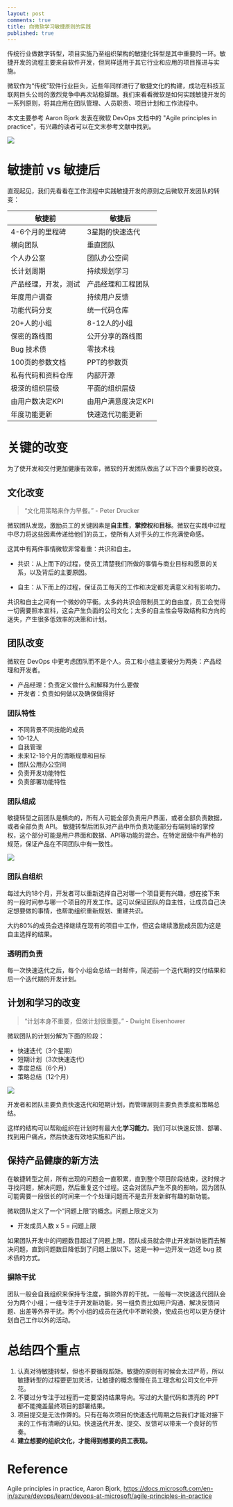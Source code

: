 ```yaml
---
layout: post
comments: true
title: 向微软学习敏捷原则的实践
published: true
---
```


传统行业做数字转型，项目实施乃至组织架构的敏捷化转型是其中重要的一环。敏捷开发的流程主要来自软件开发，但同样适用于其它行业和应用的项目推进与实施。

微软作为“传统”软件行业巨头，近些年同样进行了敏捷文化的构建，成功在科技互联网巨头公司的激烈竞争中再次站稳脚跟。我们来看看微软是如何实践敏捷开发的一系列原则，将其应用在团队管理、人员职责、项目计划和工作流程中。

本文主要参考 Aaron Bjork 发表在微软 DevOps 文档中的 "Agile principles in practice"，有兴趣的读者可以在文末参考文献中找到。

![](/images/202010/1.jpg)

# 敏捷前 vs 敏捷后

直观起见，我们先看看在工作流程中实践敏捷开发的原则之后微软开发团队的转变：

| 敏捷前  | 敏捷后 |
| ------------- | ------------- |
| 4-6个月的里程碑  | 3星期的快速迭代  |
| 横向团队  | 垂直团队  |
| 个人办公室  | 团队办公空间  |
| 长计划周期  | 持续规划学习  |
| 产品经理，开发，测试  | 产品经理和工程团队  |
| 年度用户调查  | 持续用户反馈  |
| 功能代码分支  | 统一代码仓库  |
| 20+人的小组  | 8-12人的小组  |
| 保密的路线图  | 公开分享的路线图  |
| Bug 技术债  | 零技术栈   |
| 100页的参数文档  | PPT的参数页  |
| 私有代码和资料仓库  | 内部开源  |
| 极深的组织层级  | 平面的组织层级  |
| 由用户数决定KPI  | 由用户满意度决定KPI  |
| 年度功能更新  | 快速迭代功能更新  |

# 关键的改变

为了使开发和交付更加健康有效率，微软的开发团队做出了以下四个重要的改变。

## 文化改变

> “文化用策略来作为早餐。” - Peter Drucker

微软团队发现，激励员工的关键因素是**自主性**，**掌控权**和**目标**。微软在实践中过程中尽力将这些因素传递给他们的员工，使所有人对手头的工作充满使命感。

这其中有两件事情微软非常看重：共识和自主。

* 共识：从上而下的过程，使员工清楚我们所做的事情与商业目标和愿景的关系，以及背后的主要原因。

* 自主：从下而上的过程，保证员工每天的工作和决定都充满意义和有影响力。

共识和自主之间有一个微妙的平衡。太多的共识会限制员工的自由度，员工会觉得一切需要照本宣科，这会产生负面的公司文化；太多的自主性会导致结构和方向的迷失，产生很多低效率的决策和计划。

## 团队改变

微软在 DevOps 中更考虑团队而不是个人。员工和小组主要被分为两类：产品经理和开发者。

* 产品经理：负责定义做什么和解释为什么要做
* 开发者：负责如何做以及确保做得好

### 团队特性

* 不同背景不同技能的成员
* 10-12人
* 自我管理
* 未来12-18个月的清晰规章和目标
* 团队公用办公空间
* 负责开发功能特性
* 负责部署功能特性

### 团队组成

敏捷转型之前团队是横向的，所有人可能全部负责用户界面，或者全部负责数据，或者全部负责 API。 敏捷转型后团队对产品中所负责功能部分有端到端的掌控权，这个部分可能是用户界面和数据、API等功能的混合。在特定层级中有严格的规范，保证产品在不同团队中有一致性。

![](/images/202010/1.png)

### 团队自组织

每过大约18个月，开发者可以重新选择自己对哪一个项目更有兴趣，想在接下来的一段时间参与哪一个项目的开发工作。这可以保证团队的自主性，让成员自己决定想要做的事情，也帮助组织重新规划、重建共识。

大约80%的成员会选择继续在现有的项目中工作，但这会继续激励成员因为这是自主选择的结果。 

### 透明而负责

每一次快速迭代之后，每个小组会总结一封邮件，简述前一个迭代期的交付结果和后一个迭代期的开发计划。

## 计划和学习的改变

> “计划本身不重要，但做计划很重要。” - Dwight Eisenhower

微软团队的计划分解为下面的阶段：

* 快速迭代（3个星期）
* 短期计划（3次快速迭代）
* 季度总结（6个月）
* 策略总结（12个月）

![](/images/202010/2.png)

开发者和团队主要负责快速迭代和短期计划，而管理层则主要负责季度和策略总结。

这样的结构可以帮助组织在计划时有最大化**学习能力**。我们可以快速反馈、部署、找到用户痛点，然后快速有效地实施和产出。

## 保持产品健康的新方法

在敏捷转型之前，所有出现的问题会一直积累，直到整个项目阶段结束，这时候才寻找问题，解决问题，然后重复这个过程。这会对团队产生不良的影响，因为团队可能需要一段很长的时间来一个个处理问题而不是去开发新鲜有趣的新功能。

微软团队定义了一个“问题上限”的概念。问题上限定义为

* 开发成员人数 x 5 = 问题上限

如果团队开发中的问题数目超过了问题上限，团队成员就会停止开发新功能而去解决问题，直到问题数目降低到了问题上限以下。这是一种一边开发一边还 bug 技术债的方式。

### 摒除干扰

团队一般会自我组织来保持专注度，摒除外界的干扰。一般每一次快速迭代团队会分为两个小组；一组专注于开发新功能，另一组负责比如用户沟通、解决反馈问题、出差等外界干扰。两个小组的成员在迭代中不断轮换，使成员也可以更方便计划自己工作以外的活动。

# 总结四个重点

1. 认真对待敏捷转型，但也不要循规蹈矩。敏捷的原则有时候会太过严苛，所以敏捷转型的过程要更加灵活，让敏捷的概念慢慢在员工理念和公司文化中开花。
2. 不要过分专注于过程而一定要坚持结果导向。写过的大量代码和漂亮的 PPT 都不能掩盖最终项目的部署结果。
3. 项目提交是无法作弊的。只有在每次项目的快速迭代周期之后我们才能对接下来的工作有清晰的认知。快速迭代开发、提交、反馈可以带来一个良好的节奏。
4. **建立想要的组织文化，才能得到想要的员工表现。**

# Reference
Agile principles in practice, Aaron Bjork, https://docs.microsoft.com/en-in/azure/devops/learn/devops-at-microsoft/agile-principles-in-practice





